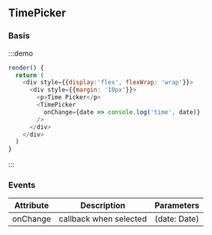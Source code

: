 ## TimePicker

### Basis

:::demo 

```js
render() {
  return (
    <div style={{display:'flex', flexWrap: 'wrap'}}>
      <div style={{margin: '10px'}}>
        <p>Time Picker</p>
        <TimePicker
          onChange={date => console.log('time', date)}
        />
      </div>
    </div>
  )
}
```
:::


### Events

| Attribute| Description   | Parameters | 
| -------- | ----- | ---- | 
| onChange | callback when selected | (date: Date) |